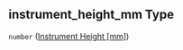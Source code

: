 ## instrument_height_mm Type

`number` ([Instrument Height \[mm\]](iea43_wra_data_model-properties-measurement-location-measurement-location-properties-measurement-point-measurement-point-properties-sensor-sensor-properties-instrument-height-mm.md))
